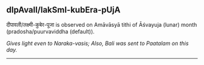 ## dIpAvalI/lakSmI-kubEra-pUjA
दीपावली/लक्ष्मी-कुबेर-पूजा is observed on Amāvāsyā tithi of Āśvayuja (lunar) month (pradosha/puurvaviddha (default)).

_Gives light even to Naraka-vasis; Also, Bali was sent to Paatalam on this day._

---
